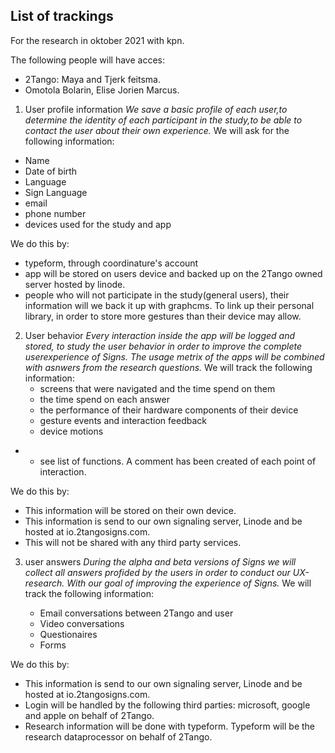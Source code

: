 ## List of trackings

For the research in oktober 2021 with kpn.

The following people will have acces:
- 2Tango:  Maya and Tjerk feitsma.
- Omotola Bolarin, Elise Jorien Marcus.


1. User profile information
*We save a basic profile of each user,to determine the identity of each participant in the study,to be able to contact the user about their own experience.* We will ask for the following information:
  - Name
  - Date of birth
  - Language
  - Sign Language
  - email
  - phone number
  - devices used for the study and app

We do this by:
- typeform, through coordinature's account
- app will be stored on users device and backed up on the 2Tango owned server hosted by linode.
- people who will not participate in the study(general users), their information will we back it up with graphcms. To link up their personal library, in order to store more gestures than their device may allow.


2. User behavior
*Every interaction inside the app will be logged and stored, to study the user behavior in order to improve the complete userexperience of Signs. The usage metrix of the apps will be combined with asnwers from the research questions.* We will track the following information:
	- screens that were navigated and the time spend on them
    - the time spend on each answer
    - the performance of their hardware components of their device
	- gesture events and interaction feedback
    - device motions

- * see list of functions. A comment has been created of each point of interaction. 

We do this by:
- This information will be stored on their own device.
- This information is send to our own signaling server, Linode and be hosted at io.2tangosigns.com.
- This will not be shared with any third party services.


3. user answers
*During the alpha and beta versions of Signs we will collect all answers profided by the users in order to conduct our UX-research. With our goal of improving the experience of Signs.* We will track the following information:

	- Email conversations between 2Tango and user
	- Video conversations
	- Questionaires
	- Forms
    
 We do this by:
- This information is send to our own signaling server, Linode and be hosted at io.2tangosigns.com.
- Login will be handled by the following third parties: microsoft, google and apple on behalf of 2Tango.
- Research information will be done with typeform. Typeform will be the research dataprocessor on behalf of 2Tango.

    